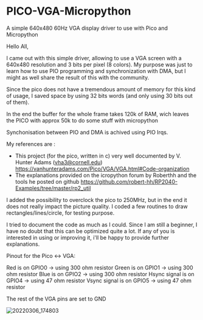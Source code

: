 # PICO-VGA-Micropython
A simple 640x480 60Hz VGA display driver to use with Pico and Micropython

Hello All,

I came out with this simple driver, allowing to use a VGA screen with a 640x480 resolution and 3 bits per pixel (8 colors).
My purpose was just to learn how to use PIO programming and synchronization with DMA, but I might as well share the result of this with the community.

Since the pico does not have a tremendous amount of memory for this kind of usage, I saved space by using 32 bits words (and only using 30 bits out of them).

In the end the buffer for the whole frame takes 120k of RAM, wich leaves the PICO with approx 50k to do some stuff with micropython

Synchonisation between PIO and DMA is achived using PIO Irqs.

My references are :
- This project (for the pico, written in c) very well documented by V. Hunter Adams (vha3@cornell.edu) https://vanhunteradams.com/Pico/VGA/VGA.html#Code-organization
- The explanations provided on the icropython forum by Roberthh and the tools he posted on github https://github.com/robert-hh/RP2040-Examples/tree/master/rp2_util

I added the possibility to overclock the pico to 250MHz, but in the end it does not really impact the picture quality. I coded a few routines to draw rectangles/lines/circle, for testing purpose.

I tried to document the code as much as I could. Since I am still a beginner, I have no doubt that this can be optimized quite a lot.
If any of you is interested in using or improving it, i'll be happy to provide further explanations.

Pinout for the Pico <-> VGA:

Red is on GPIO0    -> using 300 ohm resistor
Green is on GPIO1  -> using 300 ohm resistor
Blue is on GPIO2   -> using 300 ohm resistor
Hsync signal is on GPIO4 -> using 47 ohm resistor
Vsync signal is on GPIO5 -> using 47 ohm resistor

The rest of the VGA pins are set to GND




![20220306_174803](https://user-images.githubusercontent.com/47264131/156934327-0852540c-f7ba-4f09-91b1-b13c856d4752.jpg)
